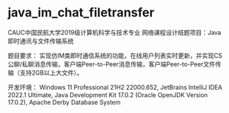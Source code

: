 # java_im_chat_filetransfer
CAUC中国民航大学2019级计算机科学与技术专业
网络课程设计结题项目：Java即时通讯与文件传输系统

题目要求：
实现仿IM类即时通信系统的功能，在线用户列表实时更新，并实现CS公聊/私聊消息传输，客户端Peer-to-Peer消息传输，客户端Peer-to-Peer文件传输（支持2GB以上大文件）。

开发环境：
Windows 11 Professional 21H2 22000.652, JetBrains IntelliJ IDEA 2022.1 Ultimate, Java Development Kit 17.0.2 (Oracle OpenJDK Version 17.0.2), Apache Derby Database System
